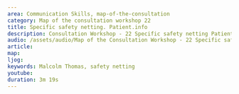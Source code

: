 ```yaml
---
area: Communication Skills, map-of-the-consultation
category: Map of the consultation workshop 22
title: Specific safety netting. Patient.info
description: Consultation Workshop - 22 Specific safety netting Patient.info
audio: /assets/audio/Map of the Consultation Workshop - 22 Specific safety netting. Patient.info - MQ.mp3
article: 
map:
ljog:  
keywords: Malcolm Thomas, safety netting
youtube: 
duration: 3m 19s
--- 
```

